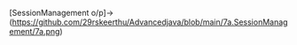 [SessionManagement o/p]->(https://github.com/29rskeerthu/Advancedjava/blob/main/7a.SessionManagement/7a.png)
